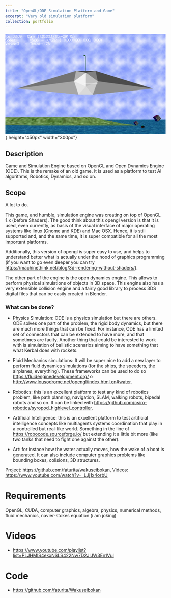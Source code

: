 ```yaml
---
title: "OpenGL/ODE Simulation Platform and Game"
excerpt: "Very old simulation platform"
collection: portfolio
---
```


![Descriptor](/images/waku.png){:height="450px" width="300px"}

## Description

Game and Simulation Engine based on OpenGL and Open Dynamics Engine (ODE).  This is the remake of an old game.  It is used as a platform to test AI algorithms, Robotics, Dynamics, and so on.

## Scope

A lot to do.

This game, and humble, simulation engine was creating on top of OpenGL 1.x (before Shaders).  The good think about this opengl version is that it is used, even currently, as basis of the visual interface of major operating systems like linux (Gnome and KDE) and Mac OSX.  Hence, it is still supported and, and the same time, it is super compatible for all the most important platforms.

Additionally, this version of opengl is super easy to use, and helps to understand better what is actually under the hood of graphics programming (if you want to go even deeper you can try https://machinethink.net/blog/3d-rendering-without-shaders/).

The other part of the engine is the open dynamics engine.  This allows to perform physical simulations of objects in 3D space.  This engine also has a very extensible collision engine and a fairly good library to process 3DS digital files that can be easily created in Blender.

### What can be done?

* Physics Simulation:  ODE is a physics simulation but there are others.  ODE solves one part of the problem, the rigid body dynamics, but there are much more things that can be fixed.  For instance, ODE has a limited set of connectors that can be extended to have more, and that sometimes are faulty.  Another thing that could be interested to work with is simulation of ballistic scenarios aiming to have something that what Kerbal does with rockets.

* Fluid Mechanics simulations:  It will be super nice to add a new layer to perform fluid dynamics simulations (for the ships, the speeders, the airplanes, everything).  These frameworks can be used to do so https://fluidenginedevelopment.org/ o http://www.lousodrome.net/opengl/index.html.en#water. 

* Robotics: this is an excellent platform to test any kind of robotics problem, like path planning, navigation, SLAM, walking robots, bipedal robots and so on. It can be linked with https://github.com/csiro-robotics/syropod_highlevel_controller.

* Artificial Intelligence:  this is an excellent platform to test artificial intelligence concepts like multiagents systems coordination that play in a controlled but real-like world. Something in the line of  https://robocode.sourceforge.io/ but extending it a little bit more (like two tanks that need to fight one against the other).

* Art: for instace how the water actually moves, how the wake of a boat is generated.  It can also include computer graphics problems like bounding boxes, colisions, 3D structures.


Project: https://github.com/faturita/wakuseibokan, 
Videos: https://www.youtube.com/watch?v=_LJj1x4orbU


# Requirements

OpenGL, CUDA, computer graphics, algebra, physics, numerical methods, fluid mechanics, navier-stokes equation (i am joking)

# Videos

* https://www.youtube.com/playlist?list=PLJHMIS4ekxNSLS422Nw7D2JlJW3En1Vul


# Code 
* https://github.com/faturita/Wakuseibokan






